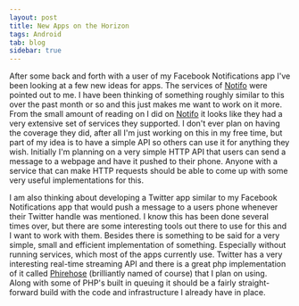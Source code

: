 ```yaml
---
layout: post
title: New Apps on the Horizon
tags: Android
tab: blog
sidebar: true
---
```

After some back and forth with a user of my Facebook Notifications
app I've been looking at a few new ideas for apps. The services of
[Notifo](http://notifo.com/) were pointed out to me.  I have been thinking of
something roughly similar to this over the past month or so and this just makes
me want to work on it more. From the small amount of reading on I did on
[Notifo](http://notifo.com/) it looks like they had a very extensive set of
services they supported. I don't ever plan on having the coverage they did,
after all I'm just working on this in my free time, but part of my idea is
to have a simple API so others can use it for anything they wish. Initially
I'm planning on a very simple HTTP API that users can send a message to a
webpage and have it pushed to their phone. Anyone with a service that can
make HTTP requests should be able to come up with some very useful implementations
for this.

I am also thinking about developing a Twitter app similar to my Facebook
Notifications app that would push a message to a users phone whenever their
Twitter handle was mentioned. I know this has been done several times over,
but there are some interesting tools out there to use for this and I want to
work with them. Besides there is something to be said for a very simple, small
and efficient implementation of something. Especially without running services,
which most of the apps currently use. Twitter has a very interesting real-time
streaming API and there is a great php implementation of it called
[Phirehose](https://github.com/fennb/phirehose) (brilliantly named of course)
that I plan on using. Along with some of PHP's built in queuing it should be
a fairly straight-forward build with the code and infrastructure I already have in place.